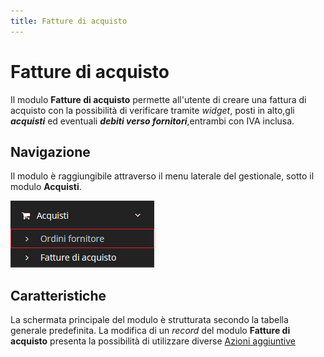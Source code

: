 ```yaml
---
title: Fatture di acquisto
---
```


# Fatture di acquisto

Il modulo **Fatture di acquisto** permette all'utente di creare una fattura di acquisto con la possibilità di verificare tramite _widget_, posti in alto,gli _**acquisti**_ ed eventuali _**debiti verso fornitori**_,entrambi con IVA inclusa.

## Navigazione

Il modulo è raggiungibile attraverso il menu laterale del gestionale, sotto il modulo **Acquisti**.

![Screenshot navigazione fatture di acquisto](../../../../.gitbook/assets/posizionefatturediacquisto.PNG)

## Caratteristiche

La schermata principale del modulo è strutturata secondo la tabella generale predefinita. La modifica di un _record_ del modulo **Fatture di acquisto** presenta la possibilità di utilizzare diverse [Azioni aggiuntive](plugin1.md)

